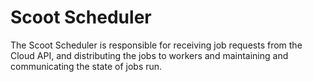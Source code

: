 # Scoot Scheduler

The Scoot Scheduler is responsible for receiving job requests from the Cloud
API, and distributing the jobs to workers and maintaining and communicating
the state of jobs run.
